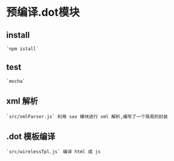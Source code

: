 # 预编译.dot模块

## install

    `npm istall`

## test

    `mocha`

## xml 解析

    `src/xmlParser.js` 利用 sax 模块进行 xml 解析,编写了一个简易的封装

## .dot 模板编译
    `src/wirelessTpl.js` 编译 html 成 js